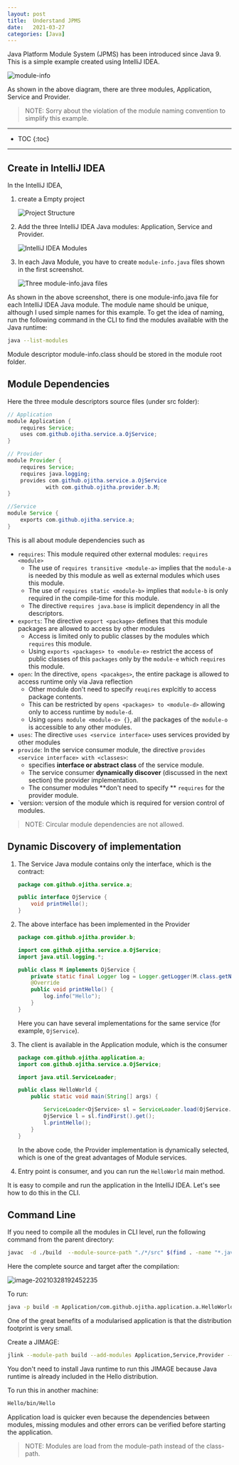 ```yaml
---
layout: post
title:  Understand JPMS
date:   2021-03-27
categories: [Java]
---
```


Java Platform Module System (JPMS) has been introduced since Java 9. This is a simple example created using IntelliJ IDEA.

![module-info](/assets/module-info.jpg)

As shown in the above diagram, there are three modules, Application, Service and Provider. 

<!--more-->

> NOTE: Sorry about the violation of the module naming convention to simplify this example.



------

* TOC
{:toc}
------



## Create in IntelliJ IDEA

In the IntelliJ IDEA, 

1. create a Empty project 

    ![Project Structure](/assets/image-20210328122652901.png)

2. Add the three IntelliJ IDEA Java modules: Application, Service and Provider.

    ![IntelliJ IDEA Modules](/assets/image-20210328122340513.png)

3. In each Java Module, you have to create `module-info.java` files shown in the first screenshot.

    ![Three module-info.java files](/assets/image-20210328122554069.png)

    

As shown in the above screenshot, there is one module-info.java file for each IntelliJ IDEA Java module. The module name should be unique, although I used simple names for this example. To get the idea of naming, run the following command in the CLI to find the modules available with the Java runtime:

```bash
java --list-modules
```

Module descriptor module-info.class should be stored in the module root folder. 

## Module Dependencies

Here the three module descriptors source files (under src folder):

```java
// Application
module Application {
    requires Service;
    uses com.github.ojitha.service.a.OjService;
}

// Provider
module Provider {
    requires Service;
    requires java.logging;
    provides com.github.ojitha.service.a.OjService
            with com.github.ojitha.provider.b.M;
}

//Service
module Service {
    exports com.github.ojitha.service.a;
}
```

This is all about module dependencies such as 

- `requires`: This module required other external modules: `requires <module>` 
    - The use of `requires transitive <module-a>` implies that the `module-a` is needed by this module as well as external modules which uses this module.
    - The use of `requires static <module-b>` implies that `module-b` is only required in the compile-time for this module.
    - The directive `requires java.base` is implicit dependency in all the descriptors.
- `exports`: The directive `export <package>` defines that this module packages are allowed to access by other modules
    - Access is limited only to public classes by the modules which `requires` this module.
    - Using `exports <packages> to <module-e>` restrict the access of public classes of this `packages` only by the `module-e` which `requires` this module. 
- `open`: In the directive, `opens <pacakges>`, the entire package is allowed to access runtime only via Java reflection
    - Other module don't need to specify `reuqires` explcitly to access package contents.
    - This can be restricted by `opens <packages> to <module-d>` allowing only to access runtime by `module-d`.
    - Using `opens module <module-o> {}`, all the packages of the `module-o` is accessible to any other modules.  
- `uses`: The directive  `uses <service interface>` uses services provided by other modules
- `provide`: In the service consumer module, the directive `provides <service interface> with <classes>`: 
    - specifies **interface or abstract class** of the service module.
    - The service consumer **dynamically discover** (discussed in the next section) the provider implementation. 
    - The consumer modules **don't need to specify ** `requires` for the provider module.
- `version: version of the module which is required for version control of modules.

> NOTE: Circular module dependencies are not allowed.

## Dynamic Discovery of implementation

1. The Service Java module contains only the interface, which is the contract:

    ```Java
    package com.github.ojitha.service.a;
    
    public interface OjService {
        void printHello();
    }
    ```

    

2. The above interface has been implemented in the Provider

    ```java
    package com.github.ojitha.provider.b;
    
    import com.github.ojitha.service.a.OjService;
    import java.util.logging.*;
    
    public class M implements OjService {
        private static final Logger log = Logger.getLogger(M.class.getName());
        @Override
        public void printHello() {
            log.info("Hello");
        }
    }
    ```

    Here you can have several implementations for the same service (for example, `OjService`).

3. The client is available in the Application module, which is the consumer

    ```java
    package com.github.ojitha.application.a;
    import com.github.ojitha.service.a.OjService;
    
    import java.util.ServiceLoader;
    
    public class HelloWorld {
        public static void main(String[] args) {
    
            ServiceLoader<OjService> sl = ServiceLoader.load(OjService.class);
            OjService l = sl.findFirst().get();
            l.printHello();
        }
    }
    ```

    In the above code, the Provider implementation is dynamically selected, which is one of the great advantages of Module services.

4. Entry point is consumer, and you can run the `HelloWorld` main method.

It is easy to compile and run the application in the IntelliJ IDEA. Let's see how to do this in the CLI.

## Command Line

If you need to compile all the modules in CLI level, run the following command from the parent directory:

```bash
javac  -d ./build  --module-source-path "./*/src" $(find . -name "*.java")
```

Here the complete source and target after the compilation:

![image-20210328192452235](/assets/image-20210328192452235.png)

To run:

```bash
java -p build -m Application/com.github.ojitha.application.a.HelloWorld
```

One of the great benefits of a modularised application is that the distribution footprint is very small. 

Create a JIMAGE:

```bash
jlink --module-path build --add-modules Application,Service,Provider --bind-services --launcher Hello=Application/com.github.ojitha.application.a.HelloWorld --output Hello
```

You don't need to install Java runtime to run this JIMAGE because Java runtime is already included in the Hello distribution.

To run this in another machine:

```bash
Hello/bin/Hello 
```

Application load is quicker even because the dependencies between modules, missing modules and other errors can be verified before starting the application.

> NOTE: Modules are load from the module-path instead of the class-path. 


